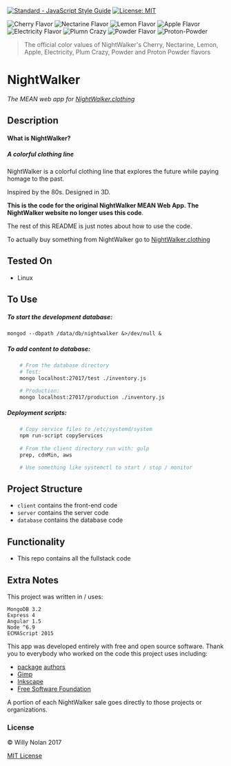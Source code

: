 [![Standard - JavaScript Style Guide](https://img.shields.io/badge/code_style-standard-brightgreen.svg)](http://standardjs.com/)
[![License: MIT](https://img.shields.io/badge/License-MIT-yellow.svg)](https://opensource.org/licenses/MIT)

  ![Cherry Flavor](https://dummyimage.com/50/c71b39/c71b39.jpg "Cherry Flavor")
  ![Nectarine Flavor](https://dummyimage.com/50/fa5132/fa5132.jpg "Nectarine Flavor")
  ![Lemon Flavor](https://dummyimage.com/50/feda60/feda60.jpg "Lemon Flavor")
  ![Apple Flavor](https://dummyimage.com/50/005b3a/005b3a.jpg "Apple Flavor")
  ![Electricity Flavor](https://dummyimage.com/50/26599a/26599a.jpg "Electricity Flavor")
  ![Plumn Crazy](https://dummyimage.com/50/3f2c63/3f2c63.jpg "Plum Crazy Flavor")
  ![Powder Flavor](https://dummyimage.com/50/e45c68/e45c68.jpg "Powder Flavor")
  ![Proton-Powder](https://dummyimage.com/50/ed243f/ed243f.jpg "Proton-Powder Flavor")

> The official color values of NightWalker's Cherry, Nectarine, Lemon, Apple, Electricity, Plum Crazy, Powder and Proton Powder flavors

# NightWalker
*The MEAN web app for [NightWalker.clothing](https://nightwalker.clothing "The Nightwalker.clothing website")*

## Description
#### What is NightWalker?
##### A colorful clothing line
  NightWalker is a colorful clothing line that explores the future while paying homage to the past.
  
Inspired by the 80s. Designed in 3D.

**This is the code for the original NightWalker MEAN Web App. The NightWalker website no longer uses this code**. 

The rest of this README is just notes about how to use the code.

To actually buy something from NightWalker go to [NightWalker.clothing](https://nightwalker.clothing "The Nightwalker.clothing website")

## Tested On
- Linux

## To Use
##### To start the development database:
    mongod --dbpath /data/db/nightwalker &>/dev/null &

##### To add content to database:
```bash
    # From the database directory
    # Test:
    mongo localhost:27017/test ./inventory.js

    # Production:
    mongo localhost:27017/production ./inventory.js
 ```
##### Deployment scripts:
```bash
    # Copy service files to /etc/systemd/system
    npm run-script copyServices
    
    # From the client directory run with: gulp
    prep, cdnMin, aws

    # Use something like systemctl to start / stop / monitor
```


## Project Structure
- `client` contains the front-end code
- `server` contains the server code
- `database` contains the database code

## Functionality
- This repo contains all the fullstack code

## Extra Notes
This project was written in / uses:
```
MongoDB 3.2
Express 4
Angular 1.5 
Node ^6.9
ECMAScript 2015
```

This app was developed entirely with free and open source software. Thank you to everybody who worked on the code this project uses including: 
* [package](https://raw.githubusercontent.com/computersarecool/nightwalker/master/server/package.json "Server Package.json") [authors](https://raw.githubusercontent.com/computersarecool/nightwalker/master/server/package.json "Client Package.json")
* [Gimp](https://www.gimp.org/ "Gimp")
* [Inkscape](https://inkscape.org/ "Inkscape")
* [Free Software Foundation](https://www.fsf.org "FSF")

A portion of each NightWalker sale goes directly to those projects or organizations.
  
### License
:copyright: Willy Nolan 2017 

[MIT License](http://en.wikipedia.org/wiki/MIT_License)
